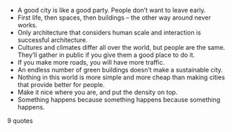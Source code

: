  - A good city is like a good party. People don’t want to leave early.
 - First life, then spaces, then buildings – the other way around never works.
 - Only architecture that considers human scale and interaction is successful architecture.
 - Cultures and climates differ all over the world, but people are the same. They’ll gather in public if you give them a good place to do it.
 - If you make more roads, you will have more traffic.
 - An endless number of green buildings doesn’t make a sustainable city.
 - Nothing in this world is more simple and more cheap than making cities that provide better for people.
 - Make it nice where you are, and put the density on top.
 - Something happens because something happens because something happens.

9 quotes